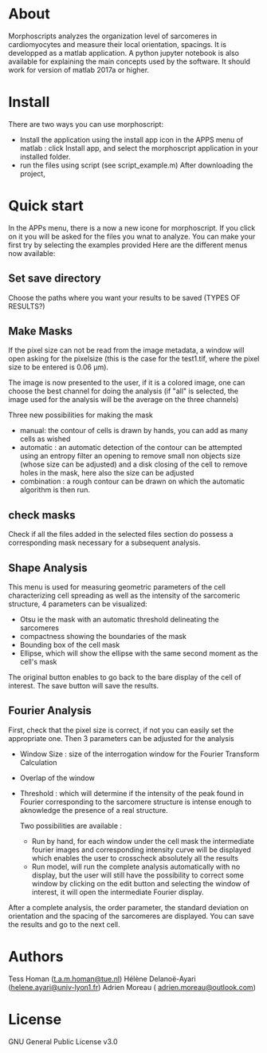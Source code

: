 About
=====

Morphoscripts analyzes the organization level of sarcomeres in cardiomyocytes and measure their local orientation, spacings.
It is developped as a matlab application.
A python jupyter notebook is also available for explaining the main concepts used by the software.
It should work for version of matlab 2017a or higher.


Install
=======

There are two ways you can use morphoscript:
+ Install the application using the install app icon in the APPS menu of matlab : click Install app, and select the morphoscript application in your installed folder.
+ run the files using script  (see script_example.m)
After downloading the project, 

Quick start
===========

In the APPs menu, there is a now a new icone for morphoscript.
If you click on it you will be asked for the files you wnat to analyze.
You can make your first try by selecting the examples provided
Here are the different menus now available:

## Set save directory 

Choose the paths where you want your results to be saved 
(TYPES OF RESULTS?)

## Make Masks

If the pixel size can not be read from the image metadata,  a window will open asking for the pixelsize (this is the case for the test1.tif, where the pixel
size to be entered is 0.06 µm).

The image is now presented to the user, if it is a colored image, one can choose the best channel for doing the analysis (if "all" is selected, the image used for the analysis will be the average on the three channels)


Three new possibilities for making the mask
+ manual: the contour of cells is drawn by hands, you can add as many cells as wished
+ automatic : an automatic detection of the contour can be attempted using an entropy filter an opening to remove small non objects size (whose size can be adjusted) and a disk closing of the cell to remove holes in the mask, here also the size can be adjusted
+ combination : a rough contour can be drawn on which the automatic algorithm is then run.



## check masks

Check if all the files added in the selected files section do possess a corresponding mask necessary for a subsequent analysis. 


## Shape Analysis

This menu is used for measuring geometric parameters of the cell characterizing cell spreading as well as the intensity of the sarcomeric structure, 
4 parameters can be visualized:
+ Otsu ie the mask with an automatic threshold delineating the sarcomeres
+ compactness showing the boundaries of the mask
+ Bounding box of the cell mask
+ Ellipse, which will show the ellipse with the same second moment as the cell's mask

The original button enables to go back to the bare display of the cell of interest. The save button will save the results.

## Fourier Analysis

First, check that the pixel size is correct, if not you can easily set the appropriate one. Then 3 parameters can be adjusted for the analysis
+ Window Size : size of the interrogation window for the Fourier Transform Calculation
+ Overlap of the window
+ Threshold : which will determine if the intensity of the peak found in Fourier corresponding to the sarcomere structure is intense enough to aknowledge the presence of a real structure.
  
  Two possibilities are available :
  + Run by hand, for each window under the cell mask the intermediate fourier images and corresponding intensity curve will be displayed which enables the user to crosscheck absolutely all the results
  + Run model, will run the complete analysis automatically with no display, but the user will still have the possibility to correct some window by clicking on the edit button and selecting the window of interest, it will open the intermediate Fourier display.

After a complete analysis, the order parameter, the standard deviation on orientation and the spacing of the sarcomeres are displayed. You can save the results and go to the next cell.



# Authors

Tess Homan (t.a.m.homan@tue.nl)
Hélène Delanoë-Ayari (helene.ayari@univ-lyon1.fr)
Adrien Moreau ( adrien.moreau@outlook.com)

# License

GNU General Public License v3.0
